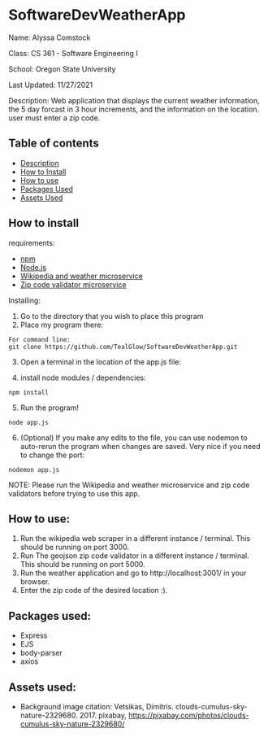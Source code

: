 # SoftwareDevWeatherApp

Name: Alyssa Comstock

Class: CS 361 - Software Engineering I

School: Oregon State University

Last Updated: 11/27/2021

Description: Web application that displays the current weather information, the 5 day forcast in 3 hour increments, and the information on the location.
user must enter a zip code. 


## Table of contents
- [Description](#SoftwareDevWatherApp)
- [How to Install](#how-to-install)
- [How to use](#how-to-use)
- [Packages Used](#packages-used)
- [Assets Used](#assets-used)


## How to install

requirements:
- [npm](https://www.npmjs.com/)
- [Node.js](https://nodejs.org/en/download/)
- [Wikipedia and weather microservice](https://github.com/TealGlow/WikiWebScraper)
- [Zip code validator microservice](https://github.com/cjpdx-dev/geoJSON-imager)

Installing:
1. Go to the directory that you wish to place this program
2. Place my program there:
```
For command line:
git clone https://github.com/TealGlow/SoftwareDevWeatherApp.git
```
3. Open a terminal in the location of the app.js file:

4. install node modules / dependencies:
```
npm install
```
5. Run the program!
```
node app.js
```
6. (Optional) If you make any edits to the file, you can use nodemon to auto-rerun the program when changes are saved. Very nice if you need to change the port:
```
nodemon app.js
```

NOTE: Please run the Wikipedia and weather microservice and zip code validators before trying to use this app.

## How to use:
1. Run the wikipedia web scraper in a different instance / terminal. This should be running on port 3000.
2. Run The geojson zip code validator in a different instance / terminal.  This should be running on port 5000.
3. Run the weather application and go to http://localhost:3001/ in your browser.
4. Enter the zip code of the desired location :).

## Packages used:
- Express
- EJS
- body-parser
- axios

## Assets used: 
- Background image citation: Vetsikas, Dimitris. clouds-cumulus-sky-nature-2329680. 2017. pixabay, https://pixabay.com/photos/clouds-cumulus-sky-nature-2329680/

